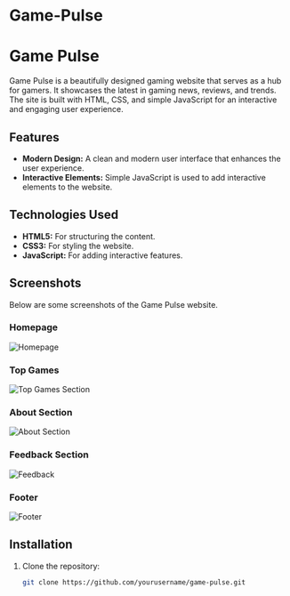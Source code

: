 # Game-Pulse
# Game Pulse

Game Pulse is a beautifully designed gaming website that serves as a hub for gamers. It showcases the latest in gaming news, reviews, and trends. The site is built with HTML, CSS, and simple JavaScript for an interactive and engaging user experience.

## Features

- **Modern Design:** A clean and modern user interface that enhances the user experience.
- **Interactive Elements:** Simple JavaScript is used to add interactive elements to the website.

## Technologies Used

- **HTML5:** For structuring the content.
- **CSS3:** For styling the website.
- **JavaScript:** For adding interactive features.

## Screenshots

Below are some screenshots of the Game Pulse website.

### Homepage

![Homepage](path_to_your_image/homepage.png)

### Top Games

![Top Games Section](path_to_your_image/news_section.png)

### About Section

![About Section](path_to_your_image/reviews_section.png)

### Feedback Section

![Feedback](path_to_your_image/contact_page.png)

### Footer

![Footer](path_to_your_image/contact_page.png)

## Installation

1. Clone the repository:
   ```bash
   git clone https://github.com/yourusername/game-pulse.git
